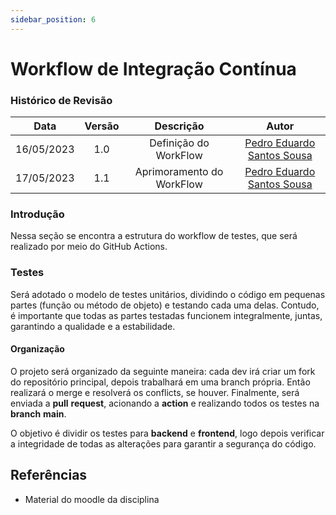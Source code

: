 ```yaml
---
sidebar_position: 6
---
```


# Workflow de Integração Contínua
### **Histórico de Revisão**

|**Data**|**Versão**|**Descrição**|**Autor**|
|:------:|:--------:|:-----------:|:-------:|
| 16/05/2023 | 1.0 | Definição do WorkFlow| [Pedro Eduardo Santos Sousa](https://github.com/PedroEduardoSS)|
| 17/05/2023 | 1.1 | Aprimoramento do WorkFlow| [Pedro Eduardo Santos Sousa](https://github.com/PedroEduardoSS)|

### Introdução
Nessa seção se encontra a estrutura do workflow de testes, que será realizado
por meio do GitHub Actions.

### Testes
Será adotado o modelo de testes unitários, dividindo o código em pequenas partes
(função ou método de objeto) e testando cada uma delas. Contudo, é importante que todas
as partes testadas funcionem integralmente, juntas, garantindo a qualidade e a estabilidade.

#### Organização
O projeto será organizado da seguinte maneira: cada dev irá criar um fork do repositório
principal, depois trabalhará em uma branch própria. Então realizará o merge e resolverá os conflicts, se houver. Finalmente, será enviada a **pull** **request**, acionando a
**action** e realizando todos os testes na **branch** **main**.

O objetivo é dividir os testes para **backend** e **frontend**, logo depois verificar a
integridade de todas as alterações para garantir a segurança do código.

## Referências 
- Material do moodle da disciplina